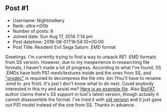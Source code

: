 ## Post #1
- Username: Nightstalkery
- Rank: ultra-n00b
- Number of posts: 8
- Joined date: Sun Aug 17, 2014 7:14 pm
- Post datetime: 2018-08-01T16:54:10+00:00
- Post Title: Resident Evil Sega Saturn .EMD format

Greetings. I'm currently trying to find a way to unpack RE1 .EMD formats from SS version. However, due to my inexperience in researching file formats, I haven't made a lot of progress. According to what I've found, SS .EMDs have both PS1 mesh/textures inside and the ones from SS, and ["prsdec"](https://segaretro.org/File:Prsdec_auto.7z) is required to decompress the file into .bin (You'll have to rename .emd to .prs first). It's just I don't know what to do next. Could anybody interested in this try and assist me? [Here is an example file](https://puu.sh/B6Vca.EMD). Also [BioFAT](https://www.romhacking.net/utilities/1019/) author claims there's SS support in tool's latest version, though actually it cannot disassemble the format. I've tried it with [old version](https://puu.sh/B6Vay.rar) and it just gave out PS1 model instead of the one from SS.
Thanks in advance.
